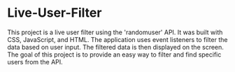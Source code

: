 # Live-User-Filter

This project is a live user filter using the 'randomuser' API. It was built with CSS, JavaScript, and HTML. The application uses event listeners to filter the data based on user input. The filtered data is then displayed on the screen. The goal of this project is to provide an easy way to filter and find specific users from the API.
